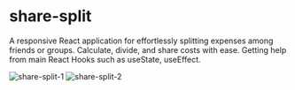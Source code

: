 # share-split

A responsive React application for effortlessly splitting expenses among friends or groups. Calculate, divide, and share costs with ease.
Getting help from main React Hooks such as useState, useEffect.

![share-split-1](https://github.com/user-attachments/assets/aad309a7-1a75-445d-a1d5-7e95a6ac0f04)
![share-split-2](https://github.com/user-attachments/assets/9bc97e28-0c14-4f5b-9183-2364451f7797)
